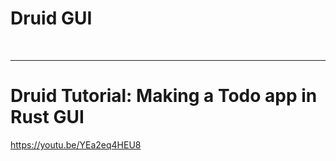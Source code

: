 # Druid GUI

<br>

<hr>

# Druid Tutorial: Making a Todo app in Rust GUI

https://youtu.be/YEa2eq4HEU8
